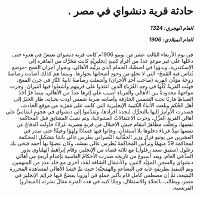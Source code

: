 <h1 dir="rtl">حادثة قرية دنشواي في مصر .</h1>

<h5 dir="rtl">العام الهجري:  1324

العام الميلادي: 1906

</h5>

<p dir="rtl">في يومِ الأربعاء الثالث عشر من يونيو 1906م كانت قرية دنشواي تعيشُ في هدوء حتى دخَلَها على غير موعدٍ عددٌ من أفرادِ كتيبةٍ إنجليزيَّةٍ كانت تتحَرَّك من القاهرة إلى الإسكندرية، وبدؤوا في اصطياد الحمام الذي يربِّيه الأهالي، وبجوارِ أجران القمح -موضع يُداس فيه القَمحُ- التي لا تخلو من وجودِ أصحابها بجوارِها، وبينما هم كذلك أصابت رصاصةٌ زوجةَ مؤذِّن القرية (صاحب أحدِ الأجران) وأشعلت رصاصةٌ ثانيةٌ النَّارَ في جرن القمحِ، فهبَّت القريةُ كُلُّها في وجهِ الغُرَباءِ الذين اعتَدَوا على قريتِهم وأشعلوا فيها النيرانَ، وجرت مواجهةٌ محدودةٌ بين الأهالي والغرباءِ أصيب على إثرِها عددٌ من الأهالي، بينما فرَّ أحَدُ الضباطِ هاربًا تحت الشمسِ الحارقة وأصابته ضربةُ شمس أودت بحياتِه. طار الخبَرُ إلى أهل الحُكمِ وبلغت الأنباءُ الكتيبةَ الإنجليزيةَ التي كانت على مَقرُبة من موقع الحادث، فصدرت الأوامِرُ إليها بالتحرُّكِ لنجدة أفرادها، وتقدَّموا إلى دنشواي في هجومٍ انتقاميٍّ على أهالي القرية العزَّلِ، وجرت الاعتقالاتُ العشوائيةُ، وتم نصبُ المشانِقِ قبل المحاكَمةِ نَفسِها، وتجلَّت مظاهرُ انتقام جيشِ الاحتلال من قريةٍ مِصرية عَزلاءَ حاولت الدفاعَ عن نفسها ضِدَّ غرباءَ دخلوها بلا استئذانٍ، وعاثوا فيها فسادًا ولهوًا وعبثًا! حتى صدر في العشرين من يونيو قرارُ وزير الحقَّانية النَّصراني بطرس غالي باشا بتشكيل المحكمة لمحاكمة 59 متهمًا وترأَّس المحاكَمةَ بُطرس غالي نفسُه، وكان عضوًا بها أحمد فتحي بك زغلول (شقيق سعد زغلول) مع ثلاثة قضاة من الإنجليز، وقام إبراهيمُ الهلباوي بدور المدَّعي العام، وبعد أسبوع من تاريخه صدرت الأحكامُ القاسية بإعدامِ أربعةٍ مِن أهالي دنشواي والسجنِ المؤبَّد لاثنين، والأشغال الشاقة لمُدَد أخرى مع جَلدِ عدَدٍ من المتهمين، وتم التنفيذ بطريقةٍ غاية في البشاعةِ والهمجيَّة؛ حيث تمَّ حَشدُ الأهالي لمشاهدة المجزرة البَشِعة، ثمَّ إن مصطفى كامل قام بأكبر حملةٍ في أوروبا يفضحُ فيها جرائِمَ الإنجليز في مصرَ، ويطالب بالجلاءِ والاستقلال، ومِمَّا كتبه في هذه الفترة مقالٌ نشرته (الفيجارو) الفرنسية.</p></br>
